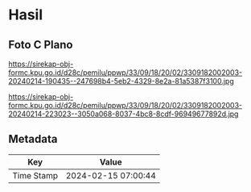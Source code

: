 # Hasil

## Foto C Plano

https://sirekap-obj-formc.kpu.go.id/d28c/pemilu/ppwp/33/09/18/20/02/3309182002003-20240214-190435--247698b4-5eb2-4329-8e2a-81a5387f3100.jpg

https://sirekap-obj-formc.kpu.go.id/d28c/pemilu/ppwp/33/09/18/20/02/3309182002003-20240214-223023--3050a068-8037-4bc8-8cdf-96949677892d.jpg


## Metadata

| Key        | Value               |
| ---------- | ------------------- |
| Time Stamp | 2024-02-15 07:00:44 |




